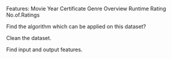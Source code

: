 
Features:
Movie	Year	Certificate	Genre	Overview	Runtime	Rating	No.of.Ratings



Find the algorithm which can be applied on this dataset?

Clean the dataset.

Find input and output features.